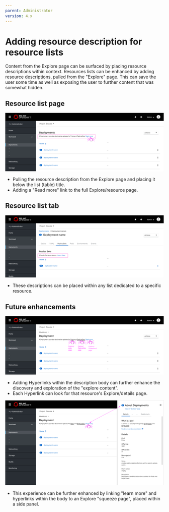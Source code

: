 ```yaml
---
parent: Administrator
version: 4.x
---
```


# Adding resource description for resource lists

Content from the Explore page can be surfaced by placing resource descriptions within context.
Resources lists can be enhanced by adding resource descriptions, pulled from the "Explore" page.
This can save the user some time as well as exposing the user to further content that was somewhat hidden.

## Resource list page
![Deployment page](img/List-Description-00.png)
* Pulling the resource description from the Explore page and placing it below the list (table) title.
* Adding a "Read more" link to the full Explore/resource page.

## Resource list tab
![ReplicaSets tab](img/List-Description-01.png)
* These descriptions can be placed within any list dedicated to a specific resource.

## Future enhancements
![Hyperlinks to descriptions](img/List-Description-02.png)
* Adding Hyperlinks within the description body can further enhance the discovery and exploration of the "explore content".
* Each Hyperlink can look for that resource's Explore/details page.

![Link to "Explore" side panel](img/List-Description-03.png)
* This experience can be further enhanced by linking "learn more" and hyperlinks within the body to an Explore "squeeze page", placed within a side panel.
